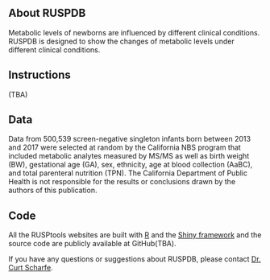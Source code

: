 ## About RUSPDB
Metabolic levels of newborns are influenced by different clinical conditions. RUSPDB is designed to show the changes of metabolic levels under different clinical conditions. 

## Instructions
(TBA)

## Data
Data from 500,539 screen-negative singleton infants born between 2013 and 2017 were selected at random by the California NBS program that included metabolic analytes measured by MS/MS as well as birth weight (BW), gestational age (GA), sex, ethnicity, age at blood collection (AaBC), and total parenteral nutrition (TPN). The California Department of Public Health is not responsible for the results or conclusions drawn by the authors of this publication.

## Code
All the RUSPtools websites are built with <a href="http://www.r-project.org" target="_blank">R</a> and the <a href="http://shiny.rstudio.com" target="_blank">Shiny framework</a> and the source code are publicly available at GitHub(TBA). 

If you have any questions or suggestions about RUSPDB, please contact [Dr. Curt Scharfe](mailto:curt.scharfe@yale.edu). 
